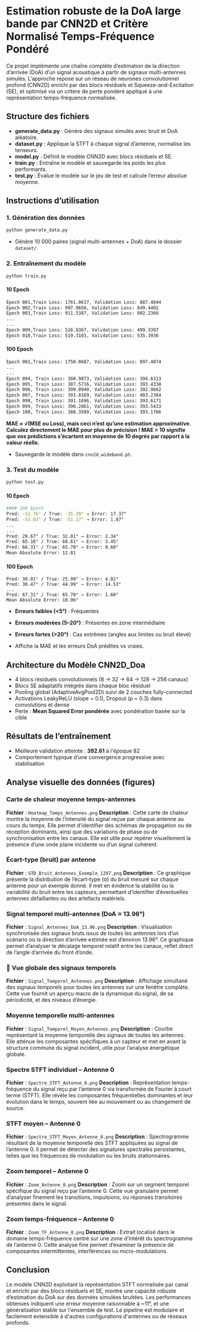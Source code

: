 # Estimation robuste de la DoA large bande par CNN2D et Critère Normalisé Temps-Fréquence Pondéré

Ce projet implémente une chaîne complète d’estimation de la direction d’arrivée (DoA) d’un signal acoustique à partir de signaux multi-antennes simulés. L’approche repose sur un réseau de neurones convolutionnel profond (CNN2D) enrichi par des blocs résiduels et Squeeze-and-Excitation (SE), et optimisé via un critère de perte pondéré appliqué à une représentation temps-fréquence normalisée.

## Structure des fichiers

* **generate\_data.py** : Génère des signaux simulés avec bruit et DoA aléatoire.
* **dataset.py** : Applique la STFT à chaque signal d’antenne, normalise les tenseurs.
* **model.py** : Définit le modèle CNN2D avec blocs résiduels et SE.
* **train.py** : Entraîne le modèle et sauvegarde les poids les plus performants.
* **test.py** : Évalue le modèle sur le jeu de test et calcule l’erreur absolue moyenne.

## Instructions d’utilisation

### 1. Génération des données

```bash
python generate_data.py
```

* Génère 10 000 paires (signal multi-antennes + DoA) dans le dossier `dataset/`.

### 2. Entraînement du modèle

```bash
python train.py
```

#### 10 Epoch
```bash
Epoch 001,Train Loss: 1761.0637, Validation Loss: 887.4044 
Epoch 002,Train Loss: 997.9656, Validation Loss: 849.4402 
Epoch 003,Train Loss: 911.5387, Validation Loss: 802.2366 
...
...
Epoch 009,Train Loss: 516.8367, Validation Loss: 499.3397 
Epoch 010,Train Loss: 519.3103, Validation Loss: 535.3936
```

#### 100 Epoch

```bash
Epoch 001,Train Loss: 1750.0687, Validation Loss: 897.4074 
...
...
Epoch 094, Train Loss: 388.9873, Validation Loss: 394.6313 
Epoch 095, Train Loss: 387.5716, Validation Loss: 393.4338 
Epoch 096, Train Loss: 399.0940, Validation Loss: 392.9662 
Epoch 097, Train Loss: 393.8169, Validation Loss: 403.2364 
Epoch 098, Train Loss: 391.1696, Validation Loss: 393.6171 
Epoch 099, Train Loss: 390.2861, Validation Loss: 393.5433 
Epoch 100, Train Loss: 388.3509, Validation Loss: 393.1766 
```

**MAE ≈ √(MSE ou Loss), mais ceci n’est qu’une estimation approximative. Calculez directement le MAE pour plus de précision !
MAE = 10 signifie que vos prédictions s’écartent en moyenne de 10 degrés par rapport à la valeur réelle.**

* Sauvegarde le modèle dans `cnn2d_wideband.pt`.

### 3. Test du modèle

```bash
python test.py
```
#### 10 Epoch
```bash
#### 100 Epoch
Pred: -52.76° / True: -35.39° → Error: 17.37°
Pred: -53.03° / True: -51.17° → Error: 1.87°
...
...
Pred: 29.67° / True: 32.01° → Error: 2.34°
Pred: 65.16° / True: 68.61° → Error: 3.45°
Pred: 66.31° / True: 65.70° → Error: 0.60°
Mean Absolute Error: 12.81
```


#### 100 Epoch
```text
Pred: 30.01° / True: 25.99° → Error: 4.02°
Pred: 30.47° / True: 44.99° → Error: 14.53°
...
Pred: 67.31° / True: 65.70° → Error: 1.60°
Mean Absolute Error: 10.96°
```

* **Erreurs faibles (<5°)** : Fréquentes
* **Erreurs modérées (5–20°)** : Présentes en zone intermédiaire
* **Erreurs fortes (>20°)** : Cas extrêmes (angles aux limites ou bruit élevé)


* Affiche la MAE et les erreurs DoA prédites vs vraies.


## Architecture du Modèle CNN2D\_Doa

* 4 blocs résiduels convolutionnels (8 → 32 → 64 → 128 → 256 canaux)
* Blocs SE adaptatifs intégrés dans chaque bloc résiduel
* Pooling global (AdaptiveAvgPool2D) suivi de 2 couches fully-connected
* Activations LeakyReLU (slope = 0.1), Dropout (p = 0.3) dans convolutions et dense
* Perte : **Mean Squared Error pondérée** avec pondération basée sur la cible


## Résultats de l’entraînement

* Meilleure validation atteinte : **392.61** à l'époque 82
* Comportement typique d’une convergence progressive avec stabilisation


## Analyse visuelle des données (figures)


### **Carte de chaleur moyenne temps-antennes**

**Fichier** : `Heatmap_Temps_Antennes.png`
**Description** :
Cette carte de chaleur montre la moyenne de l’intensité du signal reçue par chaque antenne au cours du temps. Elle permet d’identifier des schémas de propagation ou de réception dominants, ainsi que des variations de phase ou de synchronisation entre les canaux. Elle est utile pour repérer visuellement la présence d’une onde plane incidente ou d’un signal cohérent.


### **Écart-type (bruit) par antenne**

**Fichier** : `STD_Bruit_Antennes_Exemple_1297.png`
**Description** :
Ce graphique présente la distribution de l’écart-type (σ) du bruit mesuré sur chaque antenne pour un exemple donné. Il met en évidence la stabilité ou la variabilité du bruit entre les capteurs, permettant d’identifier d’éventuelles antennes défaillantes ou des artefacts matériels.


### **Signal temporel multi-antennes (DoA ≈ 13.96°)**

**Fichier** : `Signal_Antennes_DoA_13.96.png`
**Description** :
Visualisation synchronisée des signaux bruts issus de toutes les antennes lors d’un scénario où la direction d’arrivée estimée est d’environ 13.96°. Ce graphique permet d’analyser le décalage temporel relatif entre les canaux, reflet direct de l’angle d’arrivée du front d’onde.


### 🧭 **Vue globale des signaux temporels**

**Fichier** : `Signal_Temporel_Antennes.png`
**Description** :
Affichage simultané des signaux temporels pour toutes les antennes sur une fenêtre complète. Cette vue fournit un aperçu macro de la dynamique du signal, de sa périodicité, et des niveaux d’énergie.

### **Moyenne temporelle multi-antennes**

**Fichier** : `Signal_Temporel_Moyen_Antennes.png`
**Description** :
Courbe représentant la moyenne temporelle des signaux de toutes les antennes. Elle atténue les composantes spécifiques à un capteur et met en avant la structure commune du signal incident, utile pour l’analyse énergétique globale.

### **Spectre STFT individuel – Antenne 0**

**Fichier** : `Spectre_STFT_Antenne_0.png`
**Description** :
Représentation temps-fréquence du signal reçu par l’antenne 0 via transformée de Fourier à court terme (STFT). Elle révèle les composantes fréquentielles dominantes et leur évolution dans le temps, souvent liée au mouvement ou au changement de source.

### **STFT moyen – Antenne 0**

**Fichier** : `Spectre_STFT_Moyen_Antenne_0.png`
**Description** :
Spectrogramme résultant de la moyenne temporelle des STFT appliquées au signal de l’antenne 0. Il permet de détecter des signatures spectrales persistantes, telles que les fréquences de modulation ou les bruits stationnaires.

### **Zoom temporel – Antenne 0**

**Fichier** : `Zoom_Antenne_0.png`
**Description** :
Zoom sur un segment temporel spécifique du signal reçu par l’antenne 0. Cette vue granulaire permet d’analyser finement les transitions, impulsions, ou réponses transitoires présentes dans le signal.

### **Zoom temps-fréquence – Antenne 0**

**Fichier** : `Zoom_TF_Antenne_0.png`
**Description** :
Extrait localisé dans le domaine temps-fréquence centré sur une zone d’intérêt du spectrogramme de l’antenne 0. Cette analyse fine permet d’examiner la présence de composantes intermittentes, interférences ou micro-modulations.


## Conclusion

Le modèle CNN2D exploitant la représentation STFT normalisée par canal et enrichi par des blocs résiduels et SE, montre une capacité robuste d’estimation du DoA sur des données simulées bruitées. Les performances obtenues indiquent une erreur moyenne raisonnable à \~11°, et une généralisation stable sur l'ensemble de test. Le pipeline est modulaire et facilement extensible à d'autres configurations d'antennes ou de réseaux profonds.

